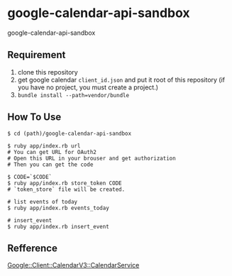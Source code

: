 # google-calendar-api-sandbox

google-calendar-api-sandbox

## Requirement

1. clone this repository
2. get google calendar `client_id.json` and put it root of this repository 
    (if you have no project, you must create a project.)
3. `bundle install --path=vendor/bundle`

## How To Use

```shell
$ cd (path)/google-calendar-api-sandbox

$ ruby app/index.rb url
# You can get URL for OAuth2 
# Open this URL in your brouser and get authorization
# Then you can get the code

$ CODE=`$CODE`
$ ruby app/index.rb store_token CODE 
# `token_store` file will be created.

# list events of today
$ ruby app/index.rb events_today

# insert_event
$ ruby app/index.rb insert_event

```

## Refference

[Google::Client::CalendarV3::CalendarService](https://www.rubydoc.info/github/google/google-api-ruby-client/Google/Apis/CalendarV3/CalendarService)
